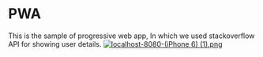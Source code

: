 # PWA

This is the sample of progressive web app, In which we used stackoverflow API for showing user details. 
[![localhost-8080-(iPhone 6) (1).png](https://s9.postimg.org/ob2baqb0f/localhost_8080_i_Phone_6_1.png)](https://postimg.org/image/nljiydagr/)
